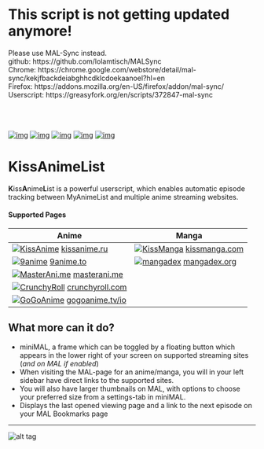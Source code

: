 <h1>This script is not getting updated anymore!</h1>
Please use MAL-Sync instead. <br/> 
github: https://github.com/lolamtisch/MALSync<br/> 
Chrome: https://chrome.google.com/webstore/detail/mal-sync/kekjfbackdeiabghhcdklcdoekaanoel?hl=en<br/>
Firefox: https://addons.mozilla.org/en-US/firefox/addon/mal-sync/<br/>
Userscript: https://greasyfork.org/en/scripts/372847-mal-sync <br/>
    <br/>
  <br/>
    <br/>


[![img](https://img.shields.io/badge/Download-Greasyfork-brightgreen.svg?style=flat-square)](https://greasyfork.org/en/scripts/27564-kissanimelist)
[![img](https://img.shields.io/badge/Download-OpenUserJS-yellow.svg?style=flat-square)](https://openuserjs.org/scripts/lolamtisch/KissAnimeList)
[![img](https://img.shields.io/discord/358599430502481920.svg?style=flat-square&logo=discord&label=Chat%20%2F%20Support)](https://discordapp.com/invite/cTH4yaw)
[![img](https://img.shields.io/badge/Wiki-Troubleshooting-yellowgreen.svg?style=flat-square)](https://github.com/lolamtisch/KissAnimeList/wiki/Troubleshooting)
[![img](https://img.shields.io/github/issues/lolamtisch/KissAnimeList.svg?style=flat-square)](https://github.com/lolamtisch/KissAnimeList/issues)

# KissAnimeList
**K**iss**A**nime**L**ist is a powerful userscript, which enables automatic episode tracking between MyAnimeList and multiple anime streaming websites.

#### **Supported Pages** <a id="anchor-link"></a>

| Anime                                    | Manga                                    |
| ---------------------------------------- | ---------------------------------------- |
| [![KissAnime](https://www.google.com/s2/favicons?domain=kissanime.ru "KissAnime")](http://kissanime.ru) [kissanime.ru](http://kissanime.ru) | [![KissManga](https://www.google.com/s2/favicons?domain=kissmanga.com "KissManga")](http://kissmanga.com) [kissmanga.com](http://kissmanga.com) |
| [![9anime](https://www.google.com/s2/favicons?domain=9anime.to "9anime")](http://9anime.to)  [9anime.to](http://9anime.to) | [![mangadex](https://www.google.com/s2/favicons?domain=mangadex.org "mangadex")](https://mangadex.org) [mangadex.org](https://mangadex.org) |
| [![MasterAni.me](https://www.google.com/s2/favicons?domain=masterani.me "MasterAni.me")](http://masterani.me)  [masterani.me](http://masterani.me) |                                          |
| [![CrunchyRoll](https://www.google.com/s2/favicons?domain=crunchyroll.com "CrunchyRoll")](http://crunchyroll.com) [crunchyroll.com](http://crunchyroll.com) |                                          |
| [![GoGoAnime](https://www.google.com/s2/favicons?domain=gogoanime.tv/io "GoGoAnime")](http://gogoanime.tv/io) [gogoanime.tv/io](http://gogoanime.tv/io) |                                          |


## What more can it do?

- miniMAL, a frame which can be toggled by a floating button which appears in the lower right of your screen on supported streaming sites (*and on MAL if enabled*)
- When visiting the MAL-page for an anime/manga, you will in your left sidebar have direct links to the supported sites.
- You will also have larger thumbnails on MAL, with options to choose your preferred size from a settings-tab in miniMAL.
- Displays the last opened viewing page and a link to the next episode on your MAL Bookmarks page

___
![alt tag](https://raw.githubusercontent.com/Franciscoseipel/Mal-for-Kissanime-Greasymonkey-/master/Screenshots/MAL_details_features_overview.png)
